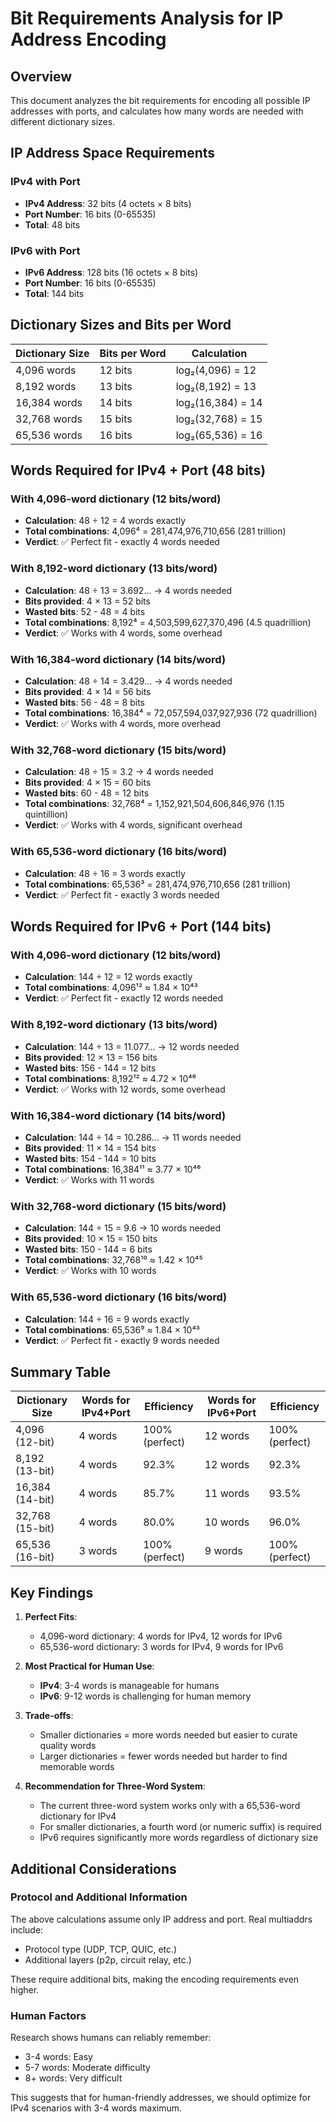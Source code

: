 # Bit Requirements Analysis for IP Address Encoding

## Overview

This document analyzes the bit requirements for encoding all possible IP addresses with ports, and calculates how many words are needed with different dictionary sizes.

## IP Address Space Requirements

### IPv4 with Port
- **IPv4 Address**: 32 bits (4 octets × 8 bits)
- **Port Number**: 16 bits (0-65535)
- **Total**: 48 bits

### IPv6 with Port
- **IPv6 Address**: 128 bits (16 octets × 8 bits)
- **Port Number**: 16 bits (0-65535)
- **Total**: 144 bits

## Dictionary Sizes and Bits per Word

| Dictionary Size | Bits per Word | Calculation |
|----------------|---------------|-------------|
| 4,096 words    | 12 bits       | log₂(4,096) = 12 |
| 8,192 words    | 13 bits       | log₂(8,192) = 13 |
| 16,384 words   | 14 bits       | log₂(16,384) = 14 |
| 32,768 words   | 15 bits       | log₂(32,768) = 15 |
| 65,536 words   | 16 bits       | log₂(65,536) = 16 |

## Words Required for IPv4 + Port (48 bits)

### With 4,096-word dictionary (12 bits/word)
- **Calculation**: 48 ÷ 12 = 4 words exactly
- **Total combinations**: 4,096⁴ = 281,474,976,710,656 (281 trillion)
- **Verdict**: ✅ Perfect fit - exactly 4 words needed

### With 8,192-word dictionary (13 bits/word)
- **Calculation**: 48 ÷ 13 = 3.692... → 4 words needed
- **Bits provided**: 4 × 13 = 52 bits
- **Wasted bits**: 52 - 48 = 4 bits
- **Total combinations**: 8,192⁴ = 4,503,599,627,370,496 (4.5 quadrillion)
- **Verdict**: ✅ Works with 4 words, some overhead

### With 16,384-word dictionary (14 bits/word)
- **Calculation**: 48 ÷ 14 = 3.429... → 4 words needed
- **Bits provided**: 4 × 14 = 56 bits
- **Wasted bits**: 56 - 48 = 8 bits
- **Total combinations**: 16,384⁴ = 72,057,594,037,927,936 (72 quadrillion)
- **Verdict**: ✅ Works with 4 words, more overhead

### With 32,768-word dictionary (15 bits/word)
- **Calculation**: 48 ÷ 15 = 3.2 → 4 words needed
- **Bits provided**: 4 × 15 = 60 bits
- **Wasted bits**: 60 - 48 = 12 bits
- **Total combinations**: 32,768⁴ = 1,152,921,504,606,846,976 (1.15 quintillion)
- **Verdict**: ✅ Works with 4 words, significant overhead

### With 65,536-word dictionary (16 bits/word)
- **Calculation**: 48 ÷ 16 = 3 words exactly
- **Total combinations**: 65,536³ = 281,474,976,710,656 (281 trillion)
- **Verdict**: ✅ Perfect fit - exactly 3 words needed

## Words Required for IPv6 + Port (144 bits)

### With 4,096-word dictionary (12 bits/word)
- **Calculation**: 144 ÷ 12 = 12 words exactly
- **Total combinations**: 4,096¹² ≈ 1.84 × 10⁴³
- **Verdict**: ✅ Perfect fit - exactly 12 words needed

### With 8,192-word dictionary (13 bits/word)
- **Calculation**: 144 ÷ 13 = 11.077... → 12 words needed
- **Bits provided**: 12 × 13 = 156 bits
- **Wasted bits**: 156 - 144 = 12 bits
- **Total combinations**: 8,192¹² ≈ 4.72 × 10⁴⁶
- **Verdict**: ✅ Works with 12 words, some overhead

### With 16,384-word dictionary (14 bits/word)
- **Calculation**: 144 ÷ 14 = 10.286... → 11 words needed
- **Bits provided**: 11 × 14 = 154 bits
- **Wasted bits**: 154 - 144 = 10 bits
- **Total combinations**: 16,384¹¹ ≈ 3.77 × 10⁴⁶
- **Verdict**: ✅ Works with 11 words

### With 32,768-word dictionary (15 bits/word)
- **Calculation**: 144 ÷ 15 = 9.6 → 10 words needed
- **Bits provided**: 10 × 15 = 150 bits
- **Wasted bits**: 150 - 144 = 6 bits
- **Total combinations**: 32,768¹⁰ ≈ 1.42 × 10⁴⁵
- **Verdict**: ✅ Works with 10 words

### With 65,536-word dictionary (16 bits/word)
- **Calculation**: 144 ÷ 16 = 9 words exactly
- **Total combinations**: 65,536⁹ ≈ 1.84 × 10⁴³
- **Verdict**: ✅ Perfect fit - exactly 9 words needed

## Summary Table

| Dictionary Size | Words for IPv4+Port | Efficiency | Words for IPv6+Port | Efficiency |
|----------------|-------------------|------------|-------------------|------------|
| 4,096 (12-bit) | 4 words | 100% (perfect) | 12 words | 100% (perfect) |
| 8,192 (13-bit) | 4 words | 92.3% | 12 words | 92.3% |
| 16,384 (14-bit) | 4 words | 85.7% | 11 words | 93.5% |
| 32,768 (15-bit) | 4 words | 80.0% | 10 words | 96.0% |
| 65,536 (16-bit) | 3 words | 100% (perfect) | 9 words | 100% (perfect) |

## Key Findings

1. **Perfect Fits**:
   - 4,096-word dictionary: 4 words for IPv4, 12 words for IPv6
   - 65,536-word dictionary: 3 words for IPv4, 9 words for IPv6

2. **Most Practical for Human Use**:
   - **IPv4**: 3-4 words is manageable for humans
   - **IPv6**: 9-12 words is challenging for human memory

3. **Trade-offs**:
   - Smaller dictionaries = more words needed but easier to curate quality words
   - Larger dictionaries = fewer words needed but harder to find memorable words

4. **Recommendation for Three-Word System**:
   - The current three-word system works only with a 65,536-word dictionary for IPv4
   - For smaller dictionaries, a fourth word (or numeric suffix) is required
   - IPv6 requires significantly more words regardless of dictionary size

## Additional Considerations

### Protocol and Additional Information
The above calculations assume only IP address and port. Real multiaddrs include:
- Protocol type (UDP, TCP, QUIC, etc.)
- Additional layers (p2p, circuit relay, etc.)

These require additional bits, making the encoding requirements even higher.

### Human Factors
Research shows humans can reliably remember:
- 3-4 words: Easy
- 5-7 words: Moderate difficulty
- 8+ words: Very difficult

This suggests that for human-friendly addresses, we should optimize for IPv4 scenarios with 3-4 words maximum.